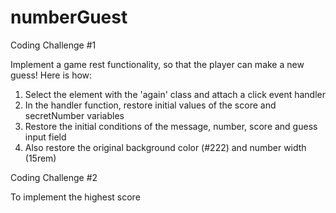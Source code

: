 # numberGuest
Coding Challenge #1

Implement a game rest functionality, so that the player can make a new guess! Here is how:

1. Select the element with the 'again' class and attach a click event handler
2. In the handler function, restore initial values of the score and secretNumber variables
3. Restore the initial conditions of the message, number, score and guess input field
4. Also restore the original background color (#222) and number width (15rem)


Coding Challenge #2

To implement the highest score
